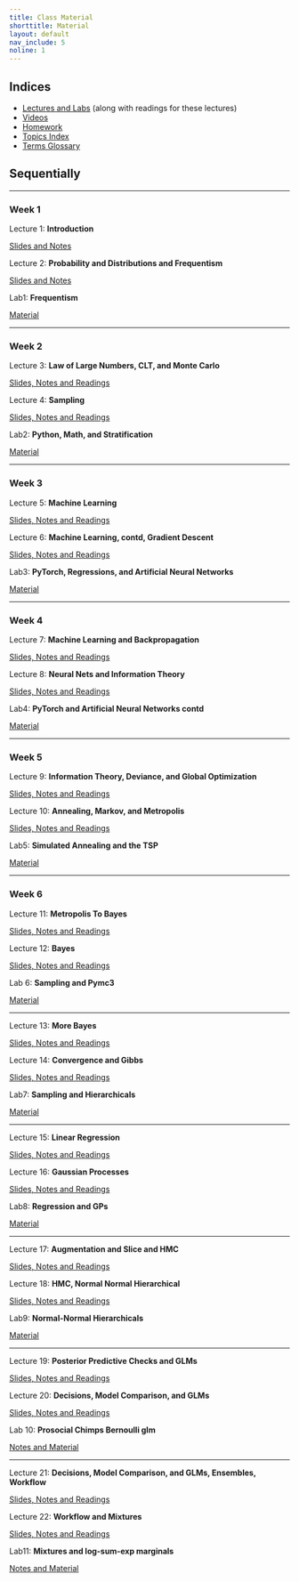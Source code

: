 ```yaml
---
title: Class Material
shorttitle: Material
layout: default
nav_include: 5
noline: 1
---
```


## Indices

- [Lectures and Labs](lectures/) (along with readings for these lectures)
- [Videos](https://matterhorn.dce.harvard.edu/engage/ui/index.html#/2018/02/24932)
- [Homework](homework/index.html)
- [Topics Index](topics.html)
- [Terms Glossary](terms.html)


## Sequentially

---

### Week 1

Lecture 1: **Introduction**

[Slides and Notes](lectures/lecture1.html)

Lecture 2: **Probability and Distributions and Frequentism**

[Slides and Notes](lectures/lecture2.html)

Lab1: **Frequentism**

[Material](lectures/lab1.html)

---

### Week 2

Lecture 3: **Law of Large Numbers, CLT, and Monte Carlo**

[Slides, Notes and Readings](lectures/lecture3.html)

Lecture 4: **Sampling**

[Slides, Notes and Readings](lectures/lecture4.html)

Lab2: **Python, Math, and Stratification**

[Material](lectures/lab2.html)


---

### Week 3

Lecture 5: **Machine Learning**

[Slides, Notes and Readings](lectures/lecture5.html)

Lecture 6: **Machine Learning, contd, Gradient Descent**

[Slides, Notes and Readings](lectures/lecture6.html)

Lab3: **PyTorch, Regressions, and Artificial Neural Networks**

[Material](lectures/lab3.html)

---

### Week 4

Lecture 7: **Machine Learning and Backpropagation**

[Slides, Notes and Readings](lectures/lecture7.html)


Lecture 8: **Neural Nets and Information Theory**

[Slides, Notes and Readings](lectures/lecture8.html)

Lab4: **PyTorch and Artificial Neural Networks contd**

[Material](lectures/lab4.html)

---

### Week 5

Lecture 9: **Information Theory, Deviance, and Global Optimization**

[Slides, Notes and Readings](lectures/lecture9.html)

Lecture 10: **Annealing, Markov, and Metropolis**

[Slides, Notes and Readings](lectures/lecture10.html)

Lab5: **Simulated Annealing and the TSP**

[Material](lectures/lab5.html)

---

### Week 6

Lecture 11: **Metropolis To Bayes**

[Slides, Notes and Readings](lectures/lecture11.html)

Lecture 12: **Bayes**

[Slides, Notes and Readings](lectures/lecture12.html)

Lab 6: **Sampling and Pymc3**

[Material](lectures/lab6.html)

---

Lecture 13: **More Bayes**

[Slides, Notes and Readings](lectures/lecture13.html)

Lecture 14: **Convergence and Gibbs**

[Slides, Notes and Readings](lectures/lecture14.html)

Lab7: **Sampling and Hierarchicals**

[Material](lectures/lab7.html)

---

Lecture 15: **Linear Regression**

[Slides, Notes and Readings](lectures/lecture15.html)

Lecture 16: **Gaussian Processes**

[Slides, Notes and Readings](lectures/lecture16.html)

Lab8: **Regression and GPs**

[Material](lectures/lab8.html)

---

Lecture 17: **Augmentation and Slice and HMC**

[Slides, Notes and Readings](lectures/lecture17.html)

Lecture 18: **HMC, Normal Normal Hierarchical**

[Slides, Notes and Readings](lectures/lecture18.html)

Lab9: **Normal-Normal Hierarchicals**

[Material](lectures/lab9.html)

---

Lecture 19: **Posterior Predictive Checks and GLMs**

[Slides, Notes and Readings](lectures/lecture19.html)

Lecture 20: **Decisions, Model Comparison, and GLMs**

[Slides, Notes and Readings](lectures/lecture20.html)

Lab 10: **Prosocial Chimps Bernoulli glm**

[Notes and Material](lectures/lab10.html)

---

Lecture 21: **Decisions, Model Comparison, and GLMs, Ensembles, Workflow**

[Slides, Notes and Readings](lectures/lecture21.html)

Lecture 22: **Workflow and Mixtures**

[Slides, Notes and Readings](lectures/lecture22.html)

Lab11: **Mixtures and log-sum-exp marginals**

[Notes and Material](lectures/lab11.html)
